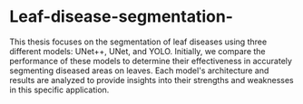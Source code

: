 # Leaf-disease-segmentation-

This thesis focuses on the segmentation of leaf diseases using three different models: UNet++, UNet, and YOLO. Initially, we compare the performance of these models to determine their effectiveness in accurately segmenting diseased areas on leaves. Each model's architecture and results are analyzed to provide insights into their strengths and weaknesses in this specific application.
